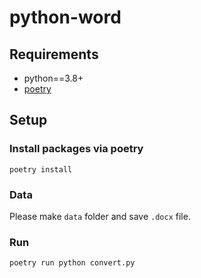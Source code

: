 # python-word
## Requirements
- python==3.8+
- [poetry](https://org-technology.com/posts/python-poetry.html)
## Setup
### Install packages via poetry
```
poetry install
```

### Data
Please make `data` folder and save `.docx` file.

### Run
```
poetry run python convert.py
```
